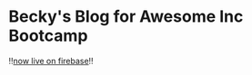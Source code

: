 # Becky's Blog for Awesome Inc Bootcamp
:bangbang:[now live on firebase](https://also-and.web.app/):bangbang:
